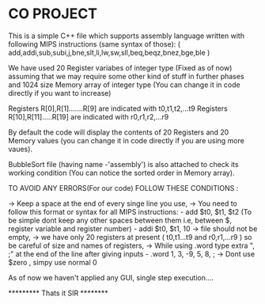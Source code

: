 # CO PROJECT

This is a simple C++ file which supports assembly language written with following MIPS instructions (same syntax of those):
    ( add,addi,sub,subi,j,bne,slt,li,lw,sw,sll,beq,beqz,bnez,bge,ble ) 
        
We have used 20 Register variabes of integer type (Fixed as of now) assuming that we may require some other kind of stuff in further phases
and 1024 size Memory array of integer type (You can change it in code directly if you want to increase)

   Registers R[0],R[1].......R[9]  are indicated with t0,t1,t2,...t9
   Registers R[10],R[11].....R[19] are indicated with r0,r1,r2,...r9

By default the code will display the contents of 20 Registers and 20 Memory values (you can change it in code directly if you are using more vaues).

BubbleSort file (having name -'assembly') is also attached to check its working condition (You can notice the sorted order in Memory array).
        
        
TO AVOID ANY ERRORS(For our code) FOLLOW THESE CONDITIONS :

  -> Keep a space at the end of every singe line you use,
  -> You need to follow this format or syntax for all MIPS instructions:
         - add  $t0, $t1, $t2   (To be simple dont keep any other spaces between them i.e, between $, register variable and register number)
         - addi $t0, $t1, 10 
  -> file should not be empty,
  -> we have only 20 registers at present ( t0,t1...t9 and r0,r1,...r9 ) so be careful of size and names of registers,
  -> While using .word type extra ", ;" at the end of the line after giving inputs
         - .word 1, 3, -9, 5, 8, ;
  -> Dont use $zero , simpy use normal 0
  
 As of now we haven't applied any GUI, single step execution....
 
 ********* Thats it SIR ********
